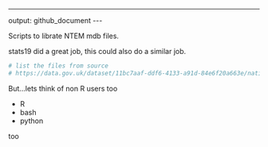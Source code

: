 
------------------------------------------------------------------------

output: github\_document ---

Scripts to librate NTEM mdb files.

stats19 did a great job, this could also do a similar job.

``` r
# list the files from source
# https://data.gov.uk/dataset/11bc7aaf-ddf6-4133-a91d-84e6f20a663e/national-trip-end-model-ntem
```

But...lets think of non R users too

-   R
-   bash
-   python

too
